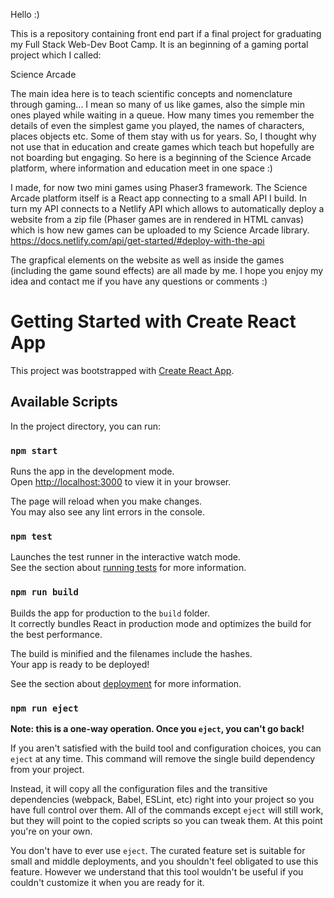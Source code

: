 Hello :) 

This is a repository containing front end part if a final project for graduating my Full Stack Web-Dev Boot Camp. 
It is an beginning of a gaming portal project which I called: 

Science Arcade

The main idea here is to teach scientific concepts and nomenclature through gaming...
I mean so many of us like games, also the simple min ones played while waiting in a queue.
How many times you remember the details of even the simplest game you played, the names of characters, places objects etc. Some of them stay with us for years. 
So, I thought why not use that in education and create games which teach but hopefully are not boarding but engaging. 
So here is a beginning of the Science Arcade platform, where information and education meet in one space :) 

I made, for now two mini games using Phaser3 framework.
The Science Arcade platform itself is a React app connecting to a small API I build. In turn my API connects to a Netlify API which allows to automatically deploy a website from a zip file (Phaser games are in rendered in HTML canvas) which is how new games can be uploaded to my Science Arcade library. 
https://docs.netlify.com/api/get-started/#deploy-with-the-api


The grapfical elements on the website as well as inside the games (including the game sound effects) are all made by me.
I hope you enjoy my idea and contact me if you have any questions or comments :) 



# Getting Started with Create React App

This project was bootstrapped with [Create React App](https://github.com/facebook/create-react-app).

## Available Scripts

In the project directory, you can run:

### `npm start`

Runs the app in the development mode.\
Open [http://localhost:3000](http://localhost:3000) to view it in your browser.

The page will reload when you make changes.\
You may also see any lint errors in the console.

### `npm test`

Launches the test runner in the interactive watch mode.\
See the section about [running tests](https://facebook.github.io/create-react-app/docs/running-tests) for more information.

### `npm run build`

Builds the app for production to the `build` folder.\
It correctly bundles React in production mode and optimizes the build for the best performance.

The build is minified and the filenames include the hashes.\
Your app is ready to be deployed!

See the section about [deployment](https://facebook.github.io/create-react-app/docs/deployment) for more information.

### `npm run eject`

**Note: this is a one-way operation. Once you `eject`, you can't go back!**

If you aren't satisfied with the build tool and configuration choices, you can `eject` at any time. This command will remove the single build dependency from your project.

Instead, it will copy all the configuration files and the transitive dependencies (webpack, Babel, ESLint, etc) right into your project so you have full control over them. All of the commands except `eject` will still work, but they will point to the copied scripts so you can tweak them. At this point you're on your own.

You don't have to ever use `eject`. The curated feature set is suitable for small and middle deployments, and you shouldn't feel obligated to use this feature. However we understand that this tool wouldn't be useful if you couldn't customize it when you are ready for it.
